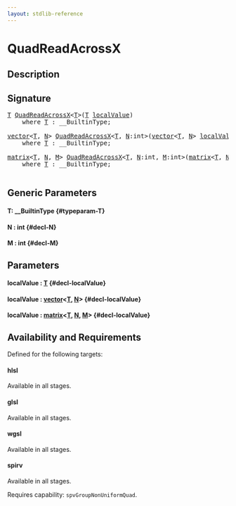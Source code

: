 ```yaml
---
layout: stdlib-reference
---
```


# QuadReadAcrossX

## Description





## Signature 

<pre>
<a href="/stdlib-reference/global-decls/quadreadacrossx-048e#typeparam-T" class="code_type">T</a> <a href="/stdlib-reference/global-decls/quadreadacrossx-048e">QuadReadAcrossX</a>&lt;<a href="/stdlib-reference/global-decls/quadreadacrossx-048e#typeparam-T" class="code_type">T</a>&gt;(<a href="/stdlib-reference/global-decls/quadreadacrossx-048e#typeparam-T" class="code_type">T</a> <a href="/stdlib-reference/global-decls/quadreadacrossx-048e#decl-localValue" class="code_param">localValue</a>)
    <span class='code_keyword'>where</span> <a href="/stdlib-reference/global-decls/quadreadacrossx-048e#typeparam-T" class="code_type">T</a> : __BuiltinType;

<a href="/stdlib-reference/types/vector/index" class="code_type">vector</a>&lt;<a href="/stdlib-reference/global-decls/quadreadacrossx-048e#typeparam-T" class="code_type">T</a>, <a href="/stdlib-reference/global-decls/quadreadacrossx-048e#decl-N" class="code_var">N</a>&gt; <a href="/stdlib-reference/global-decls/quadreadacrossx-048e">QuadReadAcrossX</a>&lt;<a href="/stdlib-reference/global-decls/quadreadacrossx-048e#typeparam-T" class="code_type">T</a>, <a href="/stdlib-reference/global-decls/quadreadacrossx-048e#decl-N" class="code_var">N</a>:<span class="code_keyword">int</span>&gt;(<a href="/stdlib-reference/types/vector/index" class="code_type">vector</a>&lt;<a href="/stdlib-reference/global-decls/quadreadacrossx-048e#typeparam-T" class="code_type">T</a>, <a href="/stdlib-reference/global-decls/quadreadacrossx-048e#decl-N" class="code_var">N</a>&gt; <a href="/stdlib-reference/global-decls/quadreadacrossx-048e#decl-localValue" class="code_param">localValue</a>)
    <span class='code_keyword'>where</span> <a href="/stdlib-reference/global-decls/quadreadacrossx-048e#typeparam-T" class="code_type">T</a> : __BuiltinType;

<a href="/stdlib-reference/types/matrix/index" class="code_type">matrix</a>&lt;<a href="/stdlib-reference/global-decls/quadreadacrossx-048e#typeparam-T" class="code_type">T</a>, <a href="/stdlib-reference/global-decls/quadreadacrossx-048e#decl-N" class="code_var">N</a>, <a href="/stdlib-reference/global-decls/quadreadacrossx-048e#decl-M" class="code_var">M</a>&gt; <a href="/stdlib-reference/global-decls/quadreadacrossx-048e">QuadReadAcrossX</a>&lt;<a href="/stdlib-reference/global-decls/quadreadacrossx-048e#typeparam-T" class="code_type">T</a>, <a href="/stdlib-reference/global-decls/quadreadacrossx-048e#decl-N" class="code_var">N</a>:<span class="code_keyword">int</span>, <a href="/stdlib-reference/global-decls/quadreadacrossx-048e#decl-M" class="code_var">M</a>:<span class="code_keyword">int</span>&gt;(<a href="/stdlib-reference/types/matrix/index" class="code_type">matrix</a>&lt;<a href="/stdlib-reference/global-decls/quadreadacrossx-048e#typeparam-T" class="code_type">T</a>, <a href="/stdlib-reference/global-decls/quadreadacrossx-048e#decl-N" class="code_var">N</a>, <a href="/stdlib-reference/global-decls/quadreadacrossx-048e#decl-M" class="code_var">M</a>&gt; <a href="/stdlib-reference/global-decls/quadreadacrossx-048e#decl-localValue" class="code_param">localValue</a>)
    <span class='code_keyword'>where</span> <a href="/stdlib-reference/global-decls/quadreadacrossx-048e#typeparam-T" class="code_type">T</a> : __BuiltinType;

</pre>

## Generic Parameters

#### T: \_\_BuiltinType {#typeparam-T}
#### N  : int {#decl-N}
#### M  : int {#decl-M}

## Parameters

#### localValue  : [T](/stdlib-reference/global-decls/quadreadacrossx-048e#typeparam-T) {#decl-localValue}
#### localValue  : [vector](/stdlib-reference/types/vector/index)\<[T](/stdlib-reference/types/vector/index#typeparam-T), [N](/stdlib-reference/types/vector/index#decl-N)\> {#decl-localValue}
#### localValue  : [matrix](/stdlib-reference/types/matrix/index)\<[T](/stdlib-reference/types/matrix/t-0), [N](/stdlib-reference/types/matrix/index#decl-N), [M](/stdlib-reference/types/matrix/index#decl-M)\> {#decl-localValue}

## Availability and Requirements

Defined for the following targets:

#### hlsl
Available in all stages.

#### glsl
Available in all stages.

#### wgsl
Available in all stages.

#### spirv
Available in all stages.

Requires capability: `spvGroupNonUniformQuad`.


